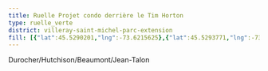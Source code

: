 ```yaml
---
title: Ruelle Projet condo derrière le Tim Horton
type: ruelle_verte
district: villeray-saint-michel-parc-extension
fill: [{"lat":45.5290201,"lng":-73.6215625},{"lat":45.5293771,"lng":-73.6213264}]
---
```


Durocher/Hutchison/Beaumont/Jean-Talon